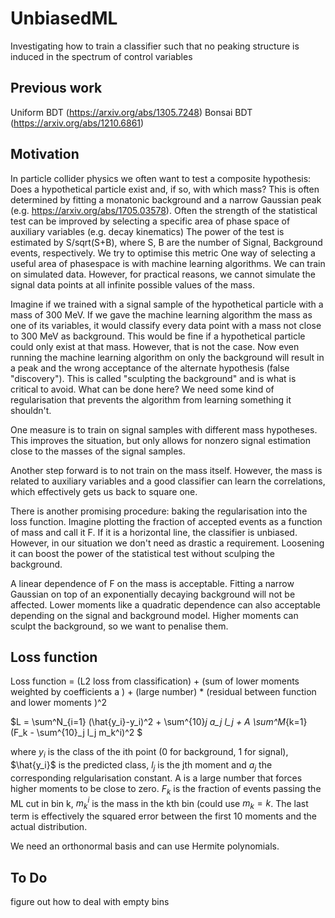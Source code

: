 # UnbiasedML
Investigating how to train a classifier such that no peaking structure is induced in the spectrum of control variables



## Previous work

Uniform BDT (https://arxiv.org/abs/1305.7248)
Bonsai BDT (https://arxiv.org/abs/1210.6861)

## Motivation

In particle collider physics we often want to test a composite hypothesis: Does a hypothetical particle exist and, if so, with which mass? 
This is often determined by fitting a monatonic background and a narrow Gaussian peak  (e.g. https://arxiv.org/abs/1705.03578).
Often the strength of the statistical test can be improved by selecting a specific area of phase space of auxiliary variables (e.g. decay kinematics)
The power of the test is estimated by S/sqrt(S+B), where S, B are the number of Signal, Background events, respectively. We try to optimise this metric
One way of selecting a useful area of phasespace is with machine learning algorithms. We can train on simulated data. However, for practical reasons,
we cannot simulate the signal data points at all infinite possible values of the mass. 

Imagine if we trained with a signal sample of the hypothetical particle with a mass of 300 MeV. If we gave the machine learning algorithm the mass 
as one of its variables, it would classify every data point with a mass not close to 300 MeV as background. This would be fine if a hypothetical 
particle could only exist at that mass. However, that is not the case. Now even running the machine learning algorithm on only the background
will result in a peak and the wrong acceptance of the alternate hypothesis (false "discovery"). 
This is called "sculpting the background" and is what is critical to avoid. 
What can be done here? We need some kind of regularisation that prevents the algorithm from learning something it shouldn't.

One measure is to train on signal samples with different mass hypotheses. This improves the situation, but only allows for nonzero signal estimation
close to the masses of the signal samples. 

Another step forward is to not train on the mass itself. However, the mass is related to auxiliary variables and a good classifier can learn the 
correlations, which effectively gets us back to square one.

There is another promising procedure: baking the regularisation into the loss function. Imagine plotting the fraction of accepted events as a function of mass and call it F.
If it is a horizontal line, the classifier is unbiased. However, in our situation we don't need as drastic a requirement. Loosening it can boost 
the power of the statistical test without sculping the background. 

A linear dependence of F on the mass is acceptable. Fitting a narrow Gaussian on top of an exponentially decaying background will not be affected.
Lower moments like a quadratic dependence can also acceptable depending on the signal and background model. Higher moments can sculpt the background, 
so we want to penalise them.

## Loss function

Loss function =  (L2 loss from classification) + (sum of lower moments weighted by coefficients a ) + (large number) * (residual between function and lower moments   )^2

$L = \sum^N_{i=1} (\hat{y_i}-y_i)^2 + \sum^{10}_j a_j l_j + A \sum^M_{k=1} (F_k - \sum^{10}_j l_j m_k^i)^2  $

where $y_i$ is the class of the ith point (0 for background, 1 for signal), $\hat{y_i}$ is the predicted class, $l_j$ is the jth moment and $a_j$ the corresponding relgularisation constant. A is a large number that forces higher moments to be close to zero. $F_k$ is the fraction of events passing the ML cut in bin k, $m_k^i$ is the mass in the kth bin (could use $m_k=k$. The last term is effectively the squared error between the first 10 moments and the actual distribution.

We need an orthonormal basis and can use Hermite polynomials.  
 
## To Do


figure out how to deal with empty bins

